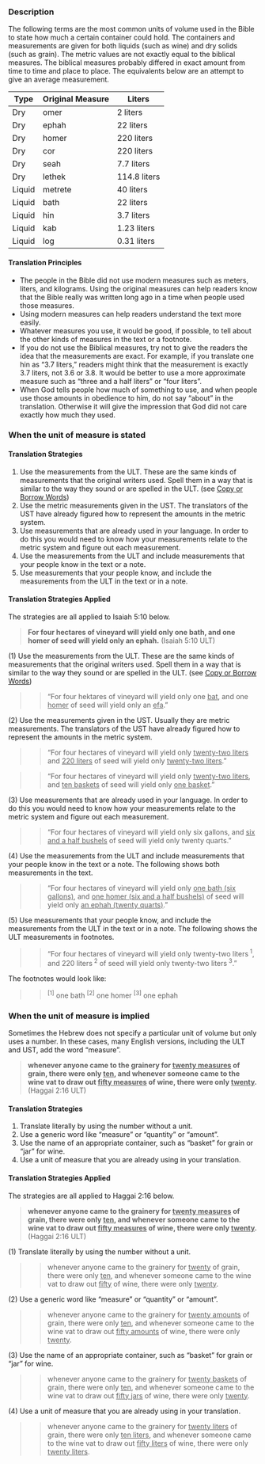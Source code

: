 
### Description

The following terms are the most common units of volume used in the Bible to state how much a certain container could hold. The containers and measurements are given for both liquids (such as wine) and dry solids (such as grain). The metric values are not exactly equal to the biblical measures. The biblical measures probably differed in exact amount from time to time and place to place. The equivalents below are an attempt to give an average measurement.

| Type |  Original Measure |   Liters |
| -------- | -------- | -------- |
| Dry |  omer |  2 liters |
| Dry |  ephah |  22 liters |
| Dry |  homer |  220 liters |
| Dry |  cor |  220 liters |
| Dry |  seah |  7.7 liters |
| Dry |  lethek |  114.8 liters |
| Liquid |  metrete |  40 liters |
| Liquid |  bath |  22 liters |
| Liquid |  hin |  3.7 liters |
| Liquid |  kab |  1.23 liters |
| Liquid |  log |  0.31 liters |

#### Translation Principles

* The people in the Bible did not use modern measures such as meters, liters, and kilograms. Using the original measures can help readers know that the Bible really was written long ago in a time when people used those measures.
* Using modern measures can help readers understand the text more easily.
* Whatever measures you use, it would be good, if possible, to tell about the other kinds of measures in the text or a footnote.
* If you do not use the Biblical measures, try not to give the readers the idea that the measurements are exact. For example, if you translate one hin as “3.7 liters,” readers might think that the measurement is exactly 3.7 liters, not 3.6 or 3.8. It would be better to use a more approximate measure such as “three and a half liters” or “four liters”.
* When God tells people how much of something to use, and when people use those amounts in obedience to him, do not say “about” in the translation. Otherwise it will give the impression that God did not care exactly how much they used.

### When the unit of measure is stated

#### Translation Strategies

1. Use the measurements from the ULT. These are the same kinds of measurements that the original writers used. Spell them in a way that is similar to the way they sound or are spelled in the ULT. (see [Copy or Borrow Words](../translate-transliterate/01.md))
1. Use the metric measurements given in the UST. The translators of the UST have already figured how to represent the amounts in the metric system.
1. Use measurements that are already used in your language. In order to do this you would need to know how your measurements relate to the metric system and figure out each measurement.
1. Use the measurements from the ULT and include measurements that your people know in the text or a note.
1. Use measurements that your people know, and include the measurements from the ULT in the text or in a note.

#### Translation Strategies Applied

The strategies are all applied to Isaiah 5:10 below.

> **For four hectares of vineyard will yield only one bath, and one homer of seed will yield only an ephah.** (Isaiah 5:10 ULT)

(1) Use the measurements from the ULT. These are the same kinds of measurements that the original writers used. Spell them in a way that is similar to the way they sound or are spelled in the ULT. (see [Copy or Borrow Words](../translate-transliterate/01.md))

>> “For four hektares of vineyard will yield only one <u>bat</u>, and one <u>homer</u> of seed will yield only an <u>efa</u>.”

(2) Use the measurements given in the UST. Usually they are metric measurements. The translators of the UST have already figured how to represent the amounts in the metric system.

>> “For four hectares of vineyard will yield only <u>twenty-two liters</u> and <u>220 liters</u> of seed will yield only <u>twenty-two liters</u>.”

>> “For four hectares of vineyard will yield only <u>twenty-two liters</u>, and <u>ten baskets</u> of seed will yield only <u>one basket</u>.”

(3) Use measurements that are already used in your language. In order to do this you would need to know how your measurements relate to the metric system and figure out each measurement.

>> “For four hectares of vineyard will yield only six gallons, and <u>six and a half bushels</u> of seed will yield only twenty quarts.”

(4) Use the measurements from the ULT and include measurements that your people know in the text or a note.  The following shows both measurements in the text.

>> “For four hectares of vineyard will yield only <u>one bath (six gallons)</u>, and <u>one homer (six and a half bushels)</u> of seed will yield only <u>an ephah (twenty quarts)</u>.”

(5) Use measurements that your people know, and include the measurements from the ULT in the text or in a note. The following shows the ULT measurements in footnotes.

>> “For four hectares of vineyard will yield only twenty-two liters<sup> 1</sup>, and 220 liters<sup> 2</sup> of seed will yield only twenty-two liters<sup> 3</sup>.” 

The footnotes would look like:

>> <sup> [1]</sup> one bath
>> <sup> [2]</sup> one homer
>> <sup> [3]</sup> one ephah

### When the unit of measure is implied

Sometimes the Hebrew does not specify a particular unit of volume but only uses a number. In these cases, many English versions, including the ULT and UST, add the word “measure”.

> **whenever anyone came to the grainery for <u>twenty measures</u> of grain, there were only <u>ten</u>, and whenever someone came to the wine vat to draw out <u>fifty measures</u> of wine, there were only <u>twenty</u>.** (Haggai 2:16 ULT)

#### Translation Strategies

1. Translate literally by using the number without a unit.
1. Use a generic word like “measure” or “quantity” or “amount”.
1. Use the name of an appropriate container, such as “basket” for grain or “jar” for wine.
1. Use a unit of measure that you are already using in your translation.

#### Translation Strategies Applied

The strategies are all applied to Haggai 2:16 below.

> **whenever anyone came to the grainery for <u>twenty measures</u> of grain, there were only <u>ten</u>, and whenever someone came to the wine vat to draw out <u>fifty measures</u> of wine, there were only <u>twenty</u>.** (Haggai 2:16 ULT)

(1) Translate literally by using the number without a unit.

>> whenever anyone came to the grainery for <u>twenty</u> of grain, there were only <u>ten</u>, and whenever someone came to the wine vat to draw out <u>fifty</u> of wine, there were only <u>twenty</u>.

(2) Use a generic word like “measure” or “quantity” or “amount”.

>> whenever anyone came to the grainery for <u>twenty amounts</u> of grain, there were only <u>ten</u>, and whenever someone came to the wine vat to draw out <u>fifty amounts</u> of wine, there were only <u>twenty</u>.

(3) Use the name of an appropriate container, such as “basket” for grain or “jar” for wine.

>> whenever anyone came to the grainery for <u>twenty baskets</u> of grain, there were only <u>ten</u>, and whenever someone came to the wine vat to draw out <u>fifty jars</u> of wine, there were only <u>twenty</u>.

(4) Use a unit of measure that you are already using in your translation.

>> whenever anyone came to the grainery for <u>twenty liters</u> of grain, there were only <u>ten liters</u>, and whenever someone came to the wine vat to draw out <u>fifty liters</u> of wine, there were only <u>twenty liters</u>.